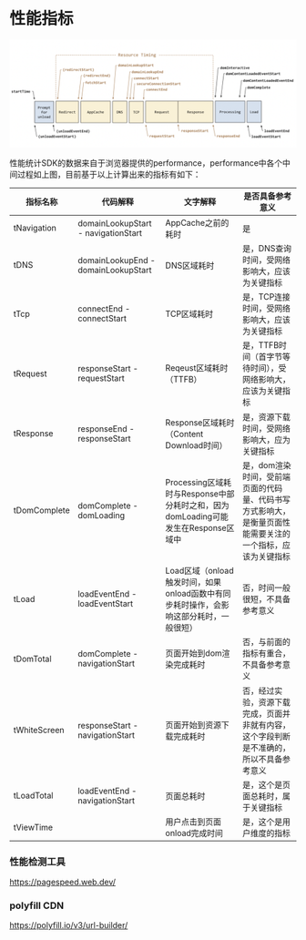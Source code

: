 # 性能指标

![load.png](./images/load.png)

性能统计SDK的数据来自于浏览器提供的performance，performance中各个中间过程如上图，目前基于以上计算出来的指标有如下：

| 指标名称     | 代码解释                            | 文字解释                                                     | 是否具备参考意义                                             |
| ------------ | ----------------------------------- | ------------------------------------------------------------ | ------------------------------------------------------------ |
| tNavigation  | domainLookupStart - navigationStart | AppCache之前的耗时                                           | 是                                                           |
| tDNS         | domainLookupEnd - domainLookupStart | DNS区域耗时                                                  | 是，DNS查询时间，受网络影响大，应该为关键指标                |
| tTcp         | connectEnd - connectStart           | TCP区域耗时                                                  | 是，TCP连接时间，受网络影响大，应该为关键指标                |
| tRequest     | responseStart - requestStart        | Reqeust区域耗时（TTFB）                                      | 是，TTFB时间（首字节等待时间），受网络影响大，应该为关键指标 |
| tResponse    | responseEnd - responseStart         | Response区域耗时（Content Download时间）                     | 是，资源下载时间，受网络影响大，应为关键指标                 |
| tDomComplete | domComplete - domLoading            | Processing区域耗时与Response中部分耗时之和，因为domLoading可能发生在Response区域中 | 是，dom渲染时间，受前端页面的代码量、代码书写方式影响大，是衡量页面性能需要关注的一个指标，应该为关键指标 |
| tLoad        | loadEventEnd - loadEventStart       | Load区域（onload触发时间，如果onload函数中有同步耗时操作，会影响这部分耗时，一般很短） | 否，时间一般很短，不具备参考意义                             |
| tDomTotal    | domComplete - navigationStart       | 页面开始到dom渲染完成耗时                                    | 否，与前面的指标有重合，不具备参考意义                       |
| tWhiteScreen | responseStart - navigationStart     | 页面开始到资源下载完成耗时                                   | 否，经过实验，资源下载完成，页面并非就有内容，这个字段判断是不准确的，所以不具备参考意义 |
| tLoadTotal   | loadEventEnd - navigationStart      | 页面总耗时                                                   | 是，这个是页面总耗时，属于关键指标                           |
| tViewTime    |                                     | 用户点击到页面onload完成时间                                 | 是，这个是用户维度的指标                                     |

### 性能检测工具

https://pagespeed.web.dev/

### polyfill CDN

https://polyfill.io/v3/url-builder/
